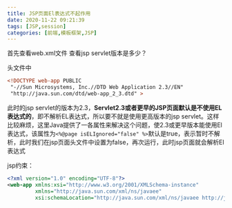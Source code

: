 ```yaml
---
title: JSP页面El表达式不起作用
date: 2020-11-22 09:21:39
tags: [JSP,session]
categories: [前端,模板框架,JSP]
---
```


首先查看web.xml文件 查看jsp servlet版本是多少？

<!--more-->

头文件中

```xml
<!DOCTYPE web-app PUBLIC
 "-//Sun Microsystems, Inc.//DTD Web Application 2.3//EN"
 "http://java.sun.com/dtd/web-app_2_3.dtd" >
```

此时的jsp servlet的版本为2.3，**Servlet2.3或者更早的JSP页面默认是不使用EL表达式的**，即不解析EL表达式，所以要不就是使用更高版本的jsp servlet。这样比较麻烦，这里Java提供了一各属性来解决这个问题，使2.3或更早版本能使用El表达式，该属性为`<%@page isELIgnored="false" %>`默认是true，表示暂时不解析，此时我们在jsp页面头文件中设置为false，再次运行，此时jsp页面就会解析El表达式



jsp约束：

```xml
<?xml version="1.0" encoding="UTF-8"?>
<web-app xmlns:xsi="http://www.w3.org/2001/XMLSchema-instance"
         xmlns="http://java.sun.com/xml/ns/javaee"
         xsi:schemaLocation="http://java.sun.com/xml/ns/javaee http://java.sun.com/xml/ns/javaee/web-app_2_5.xsd" id="WebApp_ID" version="2.5">
```

